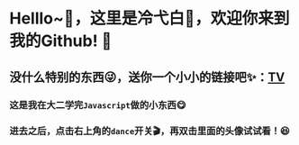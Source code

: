 # Helllo~👋，这里是冷弋白👻，欢迎你来到我的Github! 🚀
## 没什么特别的东西😜，送你一个小小的链接吧✨：[TV](http://lengyibai.gitee.io/tv)

### 这是我在大二学完`Javascript`做的小东西😋

### 进去之后，点击右上角的`dance`开关🎬，再双击里面的头像试试看！😆
